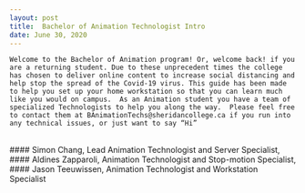 ```yaml
---
layout: post
title:  Bachelor of Animation Technologist Intro 
date: June 30, 2020
--- 
```

	Welcome to the Bachelor of Animation program! Or, welcome back! if you are a returning student. Due to these unprecedent times the college has chosen to deliver online content to increase social distancing and help stop the spread of the Covid-19 virus. This guide has been made to help you set up your home workstation so that you can learn much like you would on campus.  As an Animation student you have a team of specialized Technologists to help you along the way.  Please feel free to contact them at BAnimationTechs@sheridancollege.ca if you run into any technical issues, or just want to say “Hi”   
<br>
#### Simon Chang, Lead Animation Technologist and Server Specialist,  
#### Aldines Zapparoli, Animation Technologist and Stop-motion Specialist,  
#### Jason Teeuwissen, Animation Technologist and Workstation Specialist


